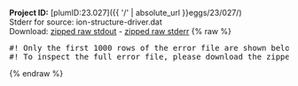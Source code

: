 **Project ID:** [plumID:23.027]({{ '/' | absolute_url }}eggs/23/027/)  
Stderr for source:  ion-structure-driver.dat   
Download: [zipped raw stdout](ion-structure-driver.dat.plumed.stdout.txt.zip) - [zipped raw stderr](ion-structure-driver.dat.plumed.stderr.txt.zip) 
{% raw %}
<pre>
#! Only the first 1000 rows of the error file are shown below
#! To inspect the full error file, please download the zipped raw stderr file above
</pre>
{% endraw %}
